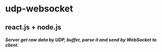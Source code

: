 # udp-websocket
<p><h2>react.js + node.js</h2>
<h5>Server get raw data by UDP, buffer, parse it and send by WebSocket to client.</h5>
</p>
